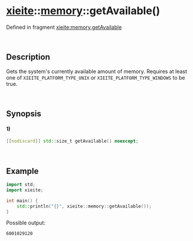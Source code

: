 # [xieite](../../xieite.md)\:\:[memory](../../memory.md)\:\:getAvailable\(\)
Defined in fragment [xieite:memory.getAvailable](../../../src/memory/get_available.cpp)

&nbsp;

## Description
Gets the system's currently available amount of memory. Requires at least one of `XIEITE_PLATFORM_TYPE_UNIX` or `XIEITE_PLATFORM_TYPE_WINDOWS` to be true.

&nbsp;

## Synopsis
#### 1)
```cpp
[[nodiscard]] std::size_t getAvailable() noexcept;
```

&nbsp;

## Example
```cpp
import std;
import xieite;

int main() {
    std::println("{}", xieite::memory::getAvailable());
}
```
Possible output:
```
6001029120
```

